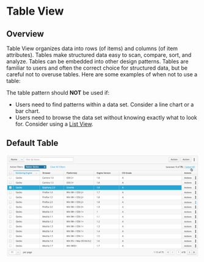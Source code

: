 # Table View

## Overview

Table View organizes data into rows (of items) and columns (of item attributes). Tables make structured data easy to scan, compare, sort, and analyze. Tables can be embedded into other design patterns. Tables are familiar to users and often the correct choice for structured data, but be careful not to overuse tables. Here are some examples of when not to use a table:

The table pattern should **NOT** be used if:

- Users need to find patterns within a data set. Consider a line chart or a bar chart.
- Users need to browse the data set without knowing exactly what to look for. Consider using a [List View](https://www.patternfly.org/pattern-library/content-views/list-view/#/api).

## Default Table

![Default Table](img/table-overview.png)
